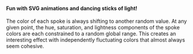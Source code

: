 #### Fun with SVG animations and dancing sticks of light!

The color of each spoke is always shifting to another random value. At any given point, the hue, saturation, and
lightness components of the spoke colors are each constrained to a random global range. This creates an interesting
effect with independently fluctuating colors that almost always seem cohesive.


[main-url]: http://levi.sl/dancing-spokes